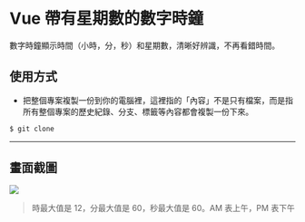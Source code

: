 # Vue 帶有星期數的數字時鐘

數字時鐘顯示時間（小時，分，秒）和星期數，清晰好辨識，不再看錯時間。

## 使用方式
- 把整個專案複製一份到你的電腦裡，這裡指的「內容」不是只有檔案，而是指所有整個專案的歷史紀錄、分支、標籤等內容都會複製一份下來。
```sh
$ git clone
```

----

## 畫面截圖
![](https://i.imgur.com/rLRzxWm.gif)
> 時最大值是 12，分最大值是 60，秒最大值是 60。AM 表上午，PM 表下午
